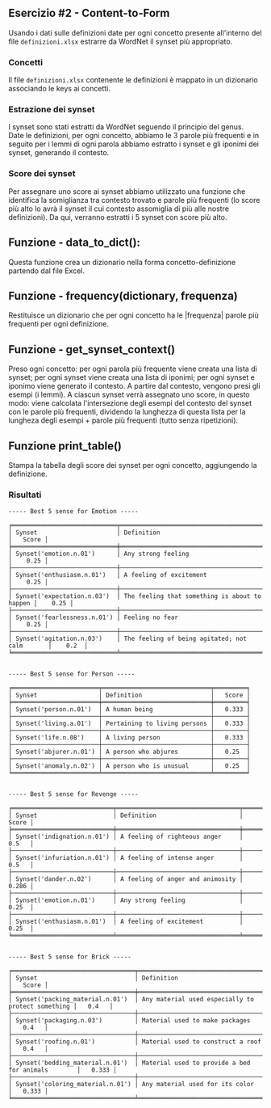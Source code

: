 ## Esercizio #2 - Content-to-Form
Usando i dati sulle definizioni date per ogni concetto presente all'interno del file `definizioni.xlsx` estrarre da WordNet il synset più appropriato.

### Concetti
Il file `definizioni.xlsx` contenente le definizioni è mappato in un dizionario associando le keys ai concetti.  

### Estrazione dei synset
I synset sono stati estratti da WordNet seguendo il principio del genus.  
Date le definizioni, per ogni concetto, abbiamo le 3 parole più frequenti e in seguito per i lemmi di ogni parola abbiamo estratto i synset e gli iponimi dei synset, generando il contesto.  

### Score dei synset
Per assegnare uno score ai synset abbiamo utilizzato una funzione che identifica la somiglianza tra contesto trovato e parole più frequenti (lo score più alto lo avrà il synset il cui contesto assomiglia di più alle nostre definizioni).
Da qui, verranno estratti i 5 synset con score più alto.

## Funzione - data_to_dict():
Questa funzione crea un dizionario nella forma concetto-definizione partendo dal file Excel.

## Funzione - frequency(dictionary, frequenza)
Restituisce un dizionario che per ogni concetto ha le |frequenza| parole più frequenti per ogni definizione.

## Funzione - get_synset_context()
Preso ogni concetto: 
per ogni parola più frequente viene creata una lista di synset;
per ogni synset viene creata una lista di iponimi;
per ogni synset e iponimo viene generato il contesto.
A partire dal contesto, vengono presi gli esempi (i lemmi).
A ciascun synset verrà assegnato uno score, in questo modo:
viene calcolata l'intersezione degli esempi del contesto del synset con le parole più frequenti, dividendo la lunghezza di questa lista per la lungheza degli esempi + parole più frequenti (tutto senza ripetizioni).

## Funzione print_table()
Stampa la tabella degli score dei synset per ogni concetto, aggiungendo la definizione.

### Risultati
```
----- Best 5 sense for Emotion -----

╒═════════════════════════════╤═══════════════════════════════════════════════╤═════════╕
│ Synset                      │ Definition                                    │   Score │
╞═════════════════════════════╪═══════════════════════════════════════════════╪═════════╡
│ Synset('emotion.n.01')      │ Any strong feeling                            │    0.25 │
├─────────────────────────────┼───────────────────────────────────────────────┼─────────┤
│ Synset('enthusiasm.n.01')   │ A feeling of excitement                       │    0.25 │
├─────────────────────────────┼───────────────────────────────────────────────┼─────────┤
│ Synset('expectation.n.03')  │ The feeling that something is about to happen │    0.25 │
├─────────────────────────────┼───────────────────────────────────────────────┼─────────┤
│ Synset('fearlessness.n.01') │ Feeling no fear                               │    0.25 │
├─────────────────────────────┼───────────────────────────────────────────────┼─────────┤
│ Synset('agitation.n.03')    │ The feeling of being agitated; not calm       │    0.2  │
╘═════════════════════════════╧═══════════════════════════════════════════════╧═════════╛


----- Best 5 sense for Person -----

╒════════════════════════╤══════════════════════════════╤═════════╕
│ Synset                 │ Definition                   │   Score │
╞════════════════════════╪══════════════════════════════╪═════════╡
│ Synset('person.n.01')  │ A human being                │   0.333 │
├────────────────────────┼──────────────────────────────┼─────────┤
│ Synset('living.a.01')  │ Pertaining to living persons │   0.333 │
├────────────────────────┼──────────────────────────────┼─────────┤
│ Synset('life.n.08')    │ A living person              │   0.333 │
├────────────────────────┼──────────────────────────────┼─────────┤
│ Synset('abjurer.n.01') │ A person who abjures         │   0.25  │
├────────────────────────┼──────────────────────────────┼─────────┤
│ Synset('anomaly.n.02') │ A person who is unusual      │   0.25  │
╘════════════════════════╧══════════════════════════════╧═════════╛


----- Best 5 sense for Revenge -----

╒════════════════════════════╤══════════════════════════════════╤═════════╕
│ Synset                     │ Definition                       │   Score │
╞════════════════════════════╪══════════════════════════════════╪═════════╡
│ Synset('indignation.n.01') │ A feeling of righteous anger     │   0.5   │
├────────────────────────────┼──────────────────────────────────┼─────────┤
│ Synset('infuriation.n.01') │ A feeling of intense anger       │   0.5   │
├────────────────────────────┼──────────────────────────────────┼─────────┤
│ Synset('dander.n.02')      │ A feeling of anger and animosity │   0.286 │
├────────────────────────────┼──────────────────────────────────┼─────────┤
│ Synset('emotion.n.01')     │ Any strong feeling               │   0.25  │
├────────────────────────────┼──────────────────────────────────┼─────────┤
│ Synset('enthusiasm.n.01')  │ A feeling of excitement          │   0.25  │
╘════════════════════════════╧══════════════════════════════════╧═════════╛


----- Best 5 sense for Brick -----

╒══════════════════════════════════╤═══════════════════════════════════════════════════╤═════════╕
│ Synset                           │ Definition                                        │   Score │
╞══════════════════════════════════╪═══════════════════════════════════════════════════╪═════════╡
│ Synset('packing_material.n.01')  │ Any material used especially to protect something │   0.4   │
├──────────────────────────────────┼───────────────────────────────────────────────────┼─────────┤
│ Synset('packaging.n.03')         │ Material used to make packages                    │   0.4   │
├──────────────────────────────────┼───────────────────────────────────────────────────┼─────────┤
│ Synset('roofing.n.01')           │ Material used to construct a roof                 │   0.4   │
├──────────────────────────────────┼───────────────────────────────────────────────────┼─────────┤
│ Synset('bedding_material.n.01')  │ Material used to provide a bed for animals        │   0.333 │
├──────────────────────────────────┼───────────────────────────────────────────────────┼─────────┤
│ Synset('coloring_material.n.01') │ Any material used for its color                   │   0.333 │
╘══════════════════════════════════╧═══════════════════════════════════════════════════╧═════════╛
